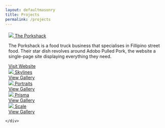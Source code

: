 ```yaml
---
layout: defaultmasonry
title: Projects
permalink: /projects
---
```

  <div id="index-banner">
    <div class="col s12" style="padding-bottom:1%;"></div>
    <div class="container">
        <div class="grid">
        <div class="grid-sizer"></div>
              <div class="grid-item"  style="padding-left: 10px; padding-right: 10px;">
                <div class="icon-block">
                  <div class="card hoverable">
                    <div class="card-image">
                      <a href="https://www.theporkshack.co.uk/" target="_blank">
                        <img class="responsive-img" src="{{site.baseurl}}/assets/projects/porkshack.png">
                        <span class="card-title">The Porkshack</span>
                      </a>
                    </div>
                    <div class="card-action">
                      <p>The Porkshack is a food truck business that specialises in Fillipino street food. Their star dish revolves around Adobo Pulled Pork, the website a single-page site displaying everything they need.</p>
                      <a href="https://www.theporkshack.co.uk/" class="teal-text text-darken-4">Visit Website</a>
                    </div>
                  </div>
                </div>
              </div>
              <div class="grid-item"  style="padding-left: 10px; padding-right: 10px;">
                <div class="icon-block">
                  <div class="card hoverable">
                    <div class="card-image">
                      <a href="{{site.baseurl}}/projects/projects/skylines">
                        <img class="responsive-img" src="{{site.baseurl}}/assets/projects/skies/tortola.jpg">
                        <span class="card-title">Skylines</span>
                      </a>
                    </div>
                    <div class="card-action">
                      <a href="{{site.baseurl}}/projects/skylines" class="teal-text text-darken-4">View Gallery</a>
                    </div>
                  </div>
                </div>
              </div>
              <div class="grid-item"  style="padding-left: 10px; padding-right: 10px;">
                <div class="icon-block">
                  <div class="card hoverable">
                    <div class="card-image">
                      <a href="{{site.baseurl}}/projects/portraits">
                        <img class="responsive-img" src="{{site.baseurl}}/assets/projects/portraits/portrait4.jpg">
                        <span class="card-title">Portraits</span>
                      </a>
                    </div>
                    <div class="card-action">
                      <a href="{{site.baseurl}}/projects/portraits" class="teal-text text-darken-4">View Gallery</a>
                    </div>
                  </div>
                </div>
              </div>
              <div class="grid-item"  style="padding-left: 10px; padding-right: 10px;">
                <div class="icon-block">
                  <div class="card hoverable">
                      <div class="card-image">
                        <a href="{{site.baseurl}}/projects/prisma">
                          <img class="responsive-img" src="{{site.baseurl}}/assets/projects/prisma/nyc3.jpg">
                          <span class="card-title">Prisma</span>
                        </a>
                      </div>
                      <div class="card-action">
                        <a href="{{site.baseurl}}/projects/prisma" class="teal-text text-darken-4">View Gallery</a>
                    </div>
                  </div>
                </div>
              </div>
              <div class="grid-item"  style="padding-left: 10px; padding-right: 10px;">
                <div class="icon-block">
                  <div class="card hoverable">
                      <div class="card-image">
                        <a href="{{site.baseurl}}/projects/scale">
                          <img class="responsive-img" src="{{site.baseurl}}/assets/projects/scale/nyc.jpeg">
                          <span class="card-title">Scale</span>
                        </a>
                      </div>
                      <div class="card-action">
                        <a href="{{site.baseurl}}/projects/scale" class="teal-text text-darken-4">View Gallery</a>
                    </div>
                  </div>
                </div>
              </div>

    </div>
  </div>
</div>



